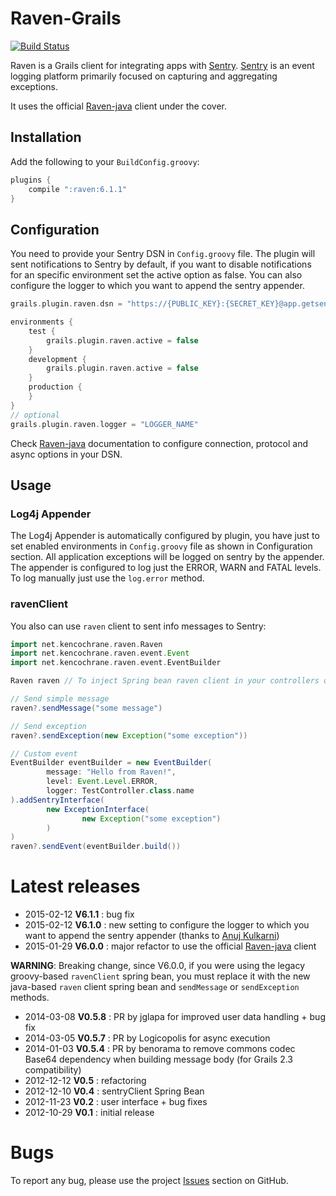 # Raven-Grails

[![Build Status](https://secure.travis-ci.org/agorapulse/grails-raven.png?branch=master)](https://travis-ci.org/agorapulse/grails-raven)

Raven is a Grails client for integrating apps with [Sentry](http://www.getsentry.com). [Sentry](http://www.getsentry.com) is an event logging platform primarily focused on capturing and aggregating exceptions.

It uses the official [Raven-java](https://github.com/getsentry/raven-java) client under the cover.

## Installation

Add the following to your `BuildConfig.groovy`:

```groovy
plugins {
    compile ":raven:6.1.1"
}
```

## Configuration

You need to provide your Sentry DSN in `Config.groovy` file. The plugin will sent notifications to Sentry by default, if you want to disable notifications for an specific environment set the active option as false.
You can also configure the logger to which you want to append the sentry appender.

```groovy
grails.plugin.raven.dsn = "https://{PUBLIC_KEY}:{SECRET_KEY}@app.getsentry.com/{PATH}{PROJECT_ID}"

environments {
    test {
        grails.plugin.raven.active = false
    }
    development {
        grails.plugin.raven.active = false
    }
    production {
    }
}
// optional
grails.plugin.raven.logger = "LOGGER_NAME"
```

Check [Raven-java](https://github.com/getsentry/raven-java) documentation to configure connection, protocol and async options in your DSN.


## Usage

### Log4j Appender

The Log4j Appender is automatically configured by plugin, you have just to set enabled environments in `Config.groovy` file as shown in Configuration section.
All application exceptions will be logged on sentry by the appender.
The appender is configured to log just the ERROR, WARN and FATAL levels.
To log manually just use the `log.error` method.

### ravenClient

You also can use `raven` client to sent info messages to Sentry:

```groovy
import net.kencochrane.raven.Raven
import net.kencochrane.raven.event.Event
import net.kencochrane.raven.event.EventBuilder

Raven raven // To inject Spring bean raven client in your controllers or services

// Send simple message
raven?.sendMessage("some message")

// Send exception
raven?.sendException(new Exception("some exception"))

// Custom event
EventBuilder eventBuilder = new EventBuilder(
        message: "Hello from Raven!",
        level: Event.Level.ERROR,
        logger: TestController.class.name
).addSentryInterface(
        new ExceptionInterface(
                new Exception("some exception")
        )
)
raven?.sendEvent(eventBuilder.build())
```

# Latest releases

* 2015-02-12 **V6.1.1** : bug fix
* 2015-02-12 **V6.1.0** : new setting to configure the logger to which you want to append the sentry appender (thanks to [Anuj Kulkarni](https://github.com/anujku))
* 2015-01-29 **V6.0.0** : major refactor to use the official [Raven-java](https://github.com/getsentry/raven-java) client

**WARNING**: Breaking change, since V6.0.0, if you were using the legacy groovy-based `ravenClient` spring bean, you must replace it with the new java-based `raven` client spring bean and `sendMessage` or `sendException` methods.

* 2014-03-08 **V0.5.8** : PR by jglapa for improved user data handling + bug fix
* 2014-03-05 **V0.5.7** : PR by Logicopolis for async execution
* 2014-01-03 **V0.5.4** : PR by benorama to remove commons codec Base64 dependency when building message body (for Grails 2.3 compatibility)
* 2012-12-12 **V0.5** : refactoring
* 2012-12-10 **V0.4** : sentryClient Spring Bean
* 2012-11-23 **V0.2** : user interface + bug fixes
* 2012-10-29 **V0.1** : initial release

# Bugs

To report any bug, please use the project [Issues](http://github.com/agorapulse/grails-raven/issues) section on GitHub.